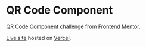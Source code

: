 # QR Code Component

[QR Code Component challenge](https://www.frontendmentor.io/challenges/qr-code-component-iux_sIO_H) from [Frontend Mentor](https://frontendmentor.io).

[Live site](https://qr-code-component-pi-kohl.vercel.app) hosted on [Vercel](https://vercel.com).
